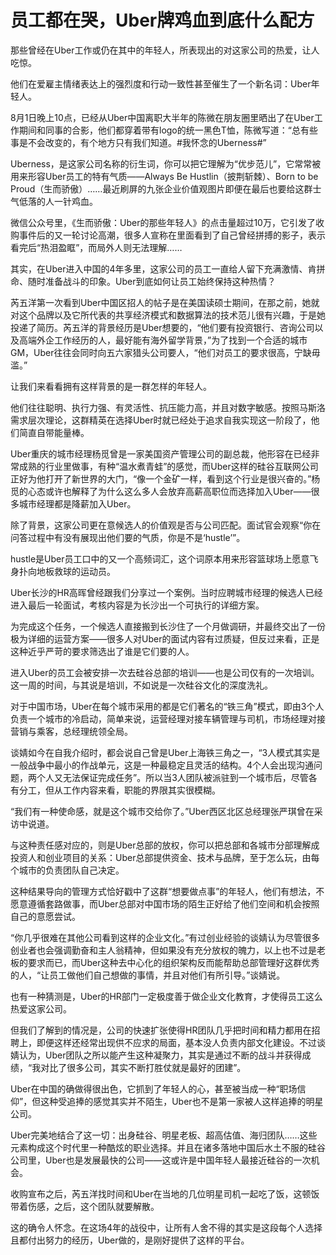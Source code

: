 # 员工都在哭，Uber牌鸡血到底什么配方

那些曾经在Uber工作或仍在其中的年轻人，所表现出的对这家公司的热爱，让人吃惊。 

他们在爱雇主情绪表达上的强烈度和行动一致性甚至催生了一个新名词：Uber年轻人。 

8月1日晚上10点，已经从Uber中国离职大半年的陈微在朋友圈里晒出了在Uber工作期间和同事的合影，他们都穿着带有logo的统一黑色T恤，陈微写道：“总有些事是不会改变的，有个地方只有我们知道。#我怀念的Uberness#” 

Uberness，是这家公司名称的衍生词，你可以把它理解为“优步范儿”，它常常被用来形容Uber员工的特有气质——Always Be Hustlin（披荆斩棘）、Born to be Proud（生而骄傲）……最近刷屏的九张企业价值观图片即便在最后也要给这群士气低落的人一针鸡血。 

微信公众号里，《生而骄傲：Uber的那些年轻人》的点击量超过10万，它引发了收购事件后的又一轮讨论高潮，很多人宣称在里面看到了自己曾经拼搏的影子，表示看完后“热泪盈眶”，而局外人则无法理解…… 

其实，在Uber进入中国的4年多里，这家公司的员工一直给人留下充满激情、肯拼命、随时准备战斗的印象。Uber到底如何让员工始终保持这种热情？ 

芮五洋第一次看到Uber中国区招人的帖子是在美国读硕士期间，在那之前，她就对这个品牌以及它所代表的共享经济模式和数据算法的技术范儿很有兴趣，于是她投递了简历。芮五洋的背景经历是Uber想要的，“他们要有投资银行、咨询公司以及高端外企工作经历的人，最好能有海外留学背景，”为了找到一个合适的城市GM，Uber往往会同时向五六家猎头公司要人，“他们对员工的要求很高，宁缺毋滥。” 

让我们来看看拥有这样背景的是一群怎样的年轻人。 

他们往往聪明、执行力强、有灵活性、抗压能力高，并且对数字敏感。按照马斯洛需求层次理论，这群精英在选择Uber时就已经处于追求自我实现这一阶段了，他们简直自带能量棒。 

Uber重庆的城市经理杨觅曾是一家美国资产管理公司的副总裁，他形容在已经非常成熟的行业里做事，有种“温水煮青蛙”的感觉，而Uber这样的硅谷互联网公司正好为他打开了新世界的大门，“像一个金矿一样，看到这个行业是很兴奋的。”杨觅的心态或许也解释了为什么这么多人会放弃高薪高职位而选择加入Uber——很多城市经理都是降薪加入Uber。 

除了背景，这家公司更在意候选人的价值观是否与公司匹配。面试官会观察“你在问答过程中有没有展现出他们要的气质，你是不是‘hustle’”。 

hustle是Uber员工口中的又一个高频词汇，这个词原本用来形容篮球场上愿意飞身扑向地板救球的运动员。 

Uber长沙的HR高晖曾经跟我们分享过一个案例。当时应聘城市经理的候选人已经进入最后一轮面试，考核内容是为长沙出一个可执行的详细方案。 

为完成这个任务，一个候选人直接搬到长沙住了一个月做调研，并最终交出了一份极为详细的运营方案——很多人对Uber的面试内容有过质疑，但反过来看，正是这种近乎严苛的要求筛选出了谁是它们要的人。 

进入Uber的员工会被安排一次去硅谷总部的培训——也是公司仅有的一次培训。这一周的时间，与其说是培训，不如说是一次硅谷文化的深度洗礼。 

对于中国市场，Uber在每个城市采用的都是它们著名的“铁三角”模式，即由3个人负责一个城市的冷启动，简单来说，运营经理对接车辆管理与司机，市场经理对接营销与乘客，总经理统领全局。 

谈婧如今在自我介绍时，都会说自己曾是Uber上海铁三角之一，“3人模式其实是一般战争中最小的作战单元，这是一种最稳定且灵活的结构。4个人会出现沟通问题，两个人又无法保证完成任务”。所以当3人团队被派驻到一个城市后，尽管各有分工，但从工作内容来看，职能的界限其实很模糊。 

“我们有一种使命感，就是这个城市交给你了。”Uber西区北区总经理张严琪曾在采访中说道。 

与这种责任感对应的，则是Uber总部的放权，你可以把总部和各城市分部理解成投资人和创业项目的关系：Uber总部提供资金、技术与品牌，至于怎么玩，由每个城市的负责团队自己决定。 

这种结果导向的管理方式恰好戳中了这群“想要做点事”的年轻人，他们有想法，不愿意遵循套路做事，而Uber总部对中国市场的陌生正好给了他们空间和机会按照自己的意愿尝试。 

“你几乎很难在其他公司看到这样的企业文化。”有过创业经验的谈婧认为尽管很多创业者也会强调勤奋和主人翁精神，但如果没有充分放权的魄力，以上也不过是老板的要求而已，而Uber这种去中心化的组织架构反而能帮助总部管理好这群优秀的人，“让员工做他们自己想做的事情，并且对他们有所引导。”谈婧说。 

也有一种猜测是，Uber的HR部门一定极度善于做企业文化教育，才使得员工这么热爱这家公司。 

但我们了解到的情况是，公司的快速扩张使得HR团队几乎把时间和精力都用在招聘上，即便这样还经常出现供不应求的局面，基本没人负责内部文化建设。不过谈婧认为，Uber团队之所以能产生这种凝聚力，其实是通过不断的战斗并获得成绩，“我对比了很多公司，其实不断打胜仗就是最好的团建”。 

Uber在中国的确做得很出色，它抓到了年轻人的心，甚至被当成一种“职场信仰”，但这种受追捧的感觉其实并不陌生，Uber也不是第一家被人这样追捧的明星公司。 

Uber完美地结合了这一切：出身硅谷、明星老板、超高估值、海归团队……这些元素构成这个时代里一种酷炫的职业选择。并且在诸多落地中国后水土不服的硅谷公司里，Uber也是发展最快的公司——这或许是中国年轻人最接近硅谷的一次机会。 

收购宣布之后，芮五洋找时间和Uber在当地的几位明星司机一起吃了饭，这顿饭带着伤感，之后，这个团队就要解散。 

这的确令人怀念。在这场4年的战役中，让所有人舍不得的其实是这段每个人选择且都付出努力的经历，Uber做的，是刚好提供了这样的平台。